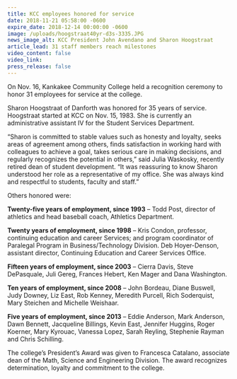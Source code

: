 ```yaml
---
title: KCC employees honored for service
date: 2018-11-21 05:58:00 -0600
expire_date: 2018-12-14 00:00:00 -0600
image: /uploads/hoogstraat40yr-d3s-3335.JPG
news_image_alt: KCC President John Avendano and Sharon Hoogstraat
article_lead: 31 staff members reach milestones
video_content: false
video_link:
press_release: false
---
```


On Nov. 16, Kankakee Community College held a recognition ceremony to honor 31 employees for service at the college.

Sharon Hoogstraat of Danforth was honored for 35 years of service. Hoogstraat started at KCC on Nov. 15, 1983. She is currently an administrative assistant IV for the Student Services Department.

“Sharon is committed to stable values such as honesty and loyalty, seeks areas of agreement among others, finds satisfaction in working hard with colleagues to achieve a goal, takes serious care in making decisions, and regularly recognizes the potential in others,” said Julia Waskosky, recently retired dean of student development. “It was reassuring to know Sharon understood her role as a representative of my office. She was always kind and respectful to students, faculty and staff.”

Others honored were:

**Twenty-five years of employment, since 1993** – Todd Post, director of athletics and head baseball coach, Athletics Department.

**Twenty years of employment, since 1998** – Kris Condon, professor, continuing education and career Services; and program coordinator of Paralegal Program in Business/Technology Division. Deb Hoyer-Denson, assistant director, Continuing Education and Career Services Office.

**Fifteen years of employment, since 2003** – Cierra Davis, Steve DePasquale, Juli Gereg, Frances Hebert, Ken Mager and Dana Washington.

**Ten years of employment, since 2008** – John Bordeau, Diane Buswell, Judy Downey, Liz East, Rob Kenney, Meredith Purcell, Rich Soderquist, Mary Steichen and Michelle Weishaar.

**Five years of employment, since 2013** – Eddie Anderson, Mark Anderson, Dawn Bennett, Jacqueline Billings, Kevin East, Jennifer Huggins, Roger Koerner, Mary Kyrouac, Vanessa Lopez, Sarah Reyling, Stephenie Rayman and Chris Schilling.

The college’s President’s Award was given to Francesca Catalano, associate dean of the Math, Science and Engineering Division. The award recognizes determination, loyalty and commitment to the college.